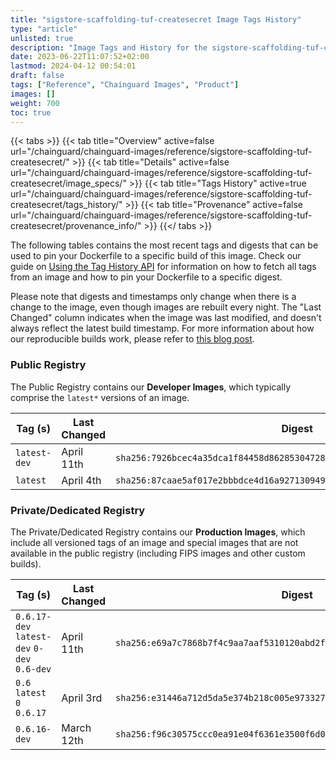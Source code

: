 ```yaml
---
title: "sigstore-scaffolding-tuf-createsecret Image Tags History"
type: "article"
unlisted: true
description: "Image Tags and History for the sigstore-scaffolding-tuf-createsecret Chainguard Image"
date: 2023-06-22T11:07:52+02:00
lastmod: 2024-04-12 00:54:01
draft: false
tags: ["Reference", "Chainguard Images", "Product"]
images: []
weight: 700
toc: true
---
```


{{< tabs >}}
{{< tab title="Overview" active=false url="/chainguard/chainguard-images/reference/sigstore-scaffolding-tuf-createsecret/" >}}
{{< tab title="Details" active=false url="/chainguard/chainguard-images/reference/sigstore-scaffolding-tuf-createsecret/image_specs/" >}}
{{< tab title="Tags History" active=true url="/chainguard/chainguard-images/reference/sigstore-scaffolding-tuf-createsecret/tags_history/" >}}
{{< tab title="Provenance" active=false url="/chainguard/chainguard-images/reference/sigstore-scaffolding-tuf-createsecret/provenance_info/" >}}
{{</ tabs >}}

The following tables contains the most recent tags and digests that can be used to pin your Dockerfile to a specific build of this image. Check our guide on [Using the Tag History API](/chainguard/chainguard-images/using-the-tag-history-api/) for information on how to fetch all tags from an image and how to pin your Dockerfile to a specific digest.

Please note that digests and timestamps only change when there is a change to the image, even though images are rebuilt every night. The "Last Changed" column indicates when the image was last modified, and doesn't always reflect the latest build timestamp. For more information about how our reproducible builds work, please refer to [this blog post](https://www.chainguard.dev/unchained/reproducing-chainguards-reproducible-image-builds).

### Public Registry
The Public Registry contains our **Developer Images**, which typically comprise the `latest*` versions of an image.

| Tag (s)       | Last Changed | Digest                                                                    |
|---------------|--------------|---------------------------------------------------------------------------|
|  `latest-dev` | April 11th   | `sha256:7926bcec4a35dca1f84458d86285304728dfd27a57bec3c22001aab0287129bb` |
|  `latest`     | April 4th    | `sha256:87caae5af017e2bbbdce4d16a92713094944b7cf55a4c1e3387600e3a93b82f7` |


### Private/Dedicated Registry
The Private/Dedicated Registry contains our **Production Images**, which include all versioned tags of an image and special images that are not available in the public registry (including FIPS images and other custom builds).

| Tag (s)                                      | Last Changed | Digest                                                                    |
|----------------------------------------------|--------------|---------------------------------------------------------------------------|
|  `0.6.17-dev` `latest-dev` `0-dev` `0.6-dev` | April 11th   | `sha256:e69a7c7868b7f4c9aa7aaf5310120abd2fabeec432a2aa137eee7f91a5bdf39a` |
|  `0.6` `latest` `0` `0.6.17`                 | April 3rd    | `sha256:e31446a712d5da5e374b218c005e97332742c60562612580b1ba62d0662bf38f` |
|  `0.6.16-dev`                                | March 12th   | `sha256:f96c30575ccc0ea91e04f6361e3500f6d0396185c2671a726f8e879ae8cb0bc1` |


